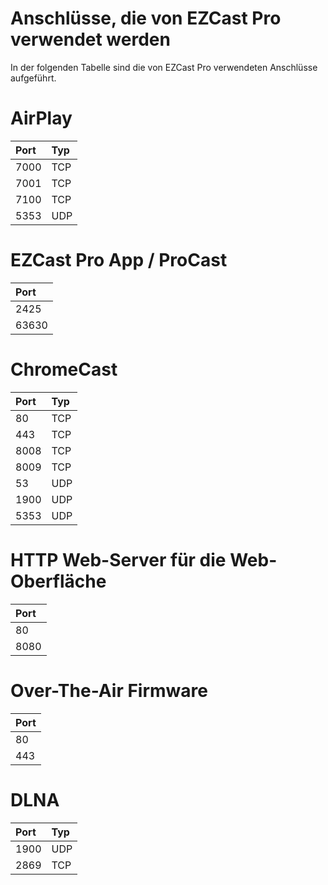 # Anschlüsse, die von EZCast Pro verwendet werden

In der folgenden Tabelle sind die von EZCast Pro verwendeten Anschlüsse aufgeführt. 

# AirPlay

Port | Typ                  
:---- | :----------------------
7000 | TCP          
7001 | TCP         
7100 | TCP         
5353 | UDP         

# EZCast Pro App / ProCast

| Port |
| :---- |
| 2425 |
| 63630 |

# ChromeCast

| Port | Typ
| :---- | :---
| 80 | TCP
| 443 | TCP
| 8008 | TCP
| 8009 | TCP
| 53 | UDP
| 1900 | UDP
| 5353 | UDP

# HTTP Web-Server für die Web-Oberfläche 

| Port |
| :---- |
| 80 |
| 8080 |

# Over-The-Air Firmware

| Port |
| :---- |
| 80 |
| 443 |

# DLNA

| Port | Typ
| :---- | :---
| 1900 | UDP
| 2869 | TCP


